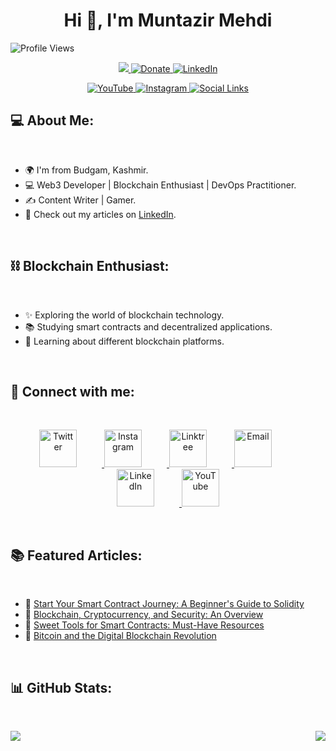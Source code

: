 <!-- <div align="center">
    <img src="default.png" style=" height=150" alt="Matrix">
</div> -->

<h1 align="center">Hi 👋, I'm Muntazir Mehdi</h1>

![Profile Views](https://komarev.com/ghpvc/?username=mehdiiwani&color=brightgreen)

<p align="center">
            <a href="https://paytm.me/lT-ZGSW" target="_blank" class="button">
                <img src="https://img.shields.io/badge/Donate-Buy%20Me%20A%20Coffee-orange.svg?style=for-the-badge">
            </a>    
    <a href="https://paypal.me/amaris1227?country.x=IN&locale.x=en_GB" class="button">
        <img src="https://img.shields.io/badge/Support-Donate-%230077B5?logo=paypal&style=for-the-badge" alt="Donate">
    </a>
    <a href="https://www.linkedin.com/in/muntazir-mehdi-amaris1227/" class="button">
        <img src="https://img.shields.io/badge/LinkedIn-Connect-%230077B5?logo=linkedin&style=for-the-badge" alt="LinkedIn">
    </a>
</p>

<p align="center">
    <a href="https://www.youtube.com/@mehdiiwani?sub_confirmation=1" class="button">
        <img src="https://img.shields.io/badge/YouTube-Follow-%23FF0000?logo=youtube&style=for-the-badge&logoColor=white" alt="YouTube">
    </a>
    <a href="https://instagram.com/mehdii.wani" class="button">
        <img src="https://img.shields.io/badge/Instagram-Follow-%23E4405F?logo=instagram&style=for-the-badge&logoColor=white" alt="Instagram">
    </a>
    <a href="https://linktr.ee/mehdii.wani" class="button">
        <img src="https://img.shields.io/badge/Social-Links-%230077B5?logo=linktree&style=for-the-badge&logoColor=white" alt="Social Links">
    </a>
</p>




<h2 align="left">💻 About Me:</h2>
<br>

- 🌍 I'm from Budgam, Kashmir.
- 💻 Web3 Developer | Blockchain Enthusiast | DevOps Practitioner.
- ✍️ Content Writer | Gamer.
- 📝 Check out my articles on [LinkedIn](https://www.linkedin.com/in/muntazir-mehdi-b94657139/).
<br>

<h2>⛓️ Blockchain Enthusiast:</h2>
<br>

- ✨ Exploring the world of blockchain technology.
- 📚 Studying smart contracts and decentralized applications.
- 🌱 Learning about different blockchain platforms.

<br>

<h2 align="left">🔗 Connect with me:</h2>
<br>

<p align="center">
  <a href="https://twitter.com/eramaris1">
    <img src="https://img.icons8.com/ios-filled/48/ffffff/twitter.png" alt="Twitter" height="60" width="60" style="margin-right: 40px;">
  </a>
    <a>    </a>
  <a href="https://instagram.com/mehdii.wani">
    <img src="https://img.icons8.com/ios-filled/48/ffffff/instagram-new.png" alt="Instagram" height="60" width="60" style="margin-right: 40px;">
  </a>
  
  <a href="https://linktr.ee/mehdii.wani">
    <img src="https://img.icons8.com/ffffff/external-link.png" alt="Linktree" height="60" width="60" style="margin-right: 40px;">
  </a>
  
  <a href="mailto:muntiwani@gmail.com">
    <img src="https://img.icons8.com/ios-filled/48/ffffff/gmail.png" alt="Email" height="60" width="60" style="margin-right: 40px;">
  </a>
  
  <a href="https://www.linkedin.com/in/muntazir-mehdi-amaris1227/">
    <img src="https://img.icons8.com/ios-filled/48/ffffff/linkedin.png" alt="LinkedIn" height="60" width="60" style="margin-right: 40px;">
  </a>
  
  <a href="https://www.youtube.com/@mehdiiwani?sub_confirmation=1">
    <img src="https://img.icons8.com/ios-filled/48/ffffff/youtube-play.png" alt="YouTube" height="60" width="60">
  </a>
</p>








<!--     <a href="https://tryhackme.com/p/amaris1"><img align="center" src="https://img.icons8.com/color/48/000000/tryhackme.png" alt="TryHackMe" height="30" width="30" style="margin-right: 10px;"></a> -->

<!-- <h2>🔗 Check out my work:</h2>

- 🎥 [YouTube](https://www.youtube.com/@eramaris1?sub_confirmation=1)
- 📸 [Instagram](https://instagram.com/mehdii.wani)
- 💻 [TryHackMe](https://tryhackme.com/p/amaris1)
- 🌐 [Linktree](https://linktr.ee/mehdii.wani)

<br> -->

<br>
<h2>📚 Featured Articles:</h2>
<br>

- 📌 [Start Your Smart Contract Journey: A Beginner's Guide to Solidity](https://www.linkedin.com/pulse/start-your-smart-contract-journey-beginners-guide-solidity-mehdi)
- 📌 [Blockchain, Cryptocurrency, and Security: An Overview](https://www.linkedin.com/posts/muntazir-mehdi-amaris1227_blockchain-cryptocurrency-security-activity-7020904541772472320-SA8A?utm_source=share&utm_medium=member_desktop)
- 📌 [Sweet Tools for Smart Contracts: Must-Have Resources](https://www.linkedin.com/posts/muntazir-mehdi-amaris1227_sweet-tools-for-smart-contracts-activity-7019026531272286208-ES0M?utm_source=share&utm_medium=member_desktop)
- 📌 [Bitcoin and the Digital Blockchain Revolution](https://www.linkedin.com/posts/muntazir-mehdi-amaris1227_bitcoin-digital-blockchain-activity-7018655601748553728-Y2df?utm_source=share&utm_medium=member_desktop)

<br>
<h2>📊 GitHub Stats:</h2>
<br>
<p align="center">
    
<img src="https://github-readme-stats.vercel.app/api/top-langs/?username=mehdiiwani&hide_border=true&include_all_commits=false&count_private=false&layout=compact" align="left">

<img src="https://github-readme-stats.vercel.app/api?username=mehdiiwani&show_icons=true&count_private=true&hide_border=true" align="right" > 

<!--<img src="https://github-readme-stats.vercel.app/api?username=mehdiiwani&theme=gruvbox&date_format=M%20j%5B%2C%20Y%5D&background=000000F1&hide_border=false&include_all_commits=true&count_private=true" alt="GitHub Stats">-->
</p>
